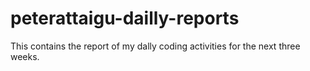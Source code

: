 # peterattaigu-dailly-reports
This contains the report of my dally coding activities for the next three weeks.
